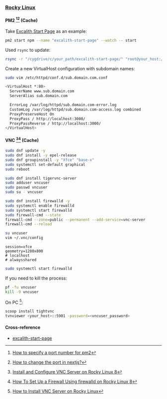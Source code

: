 ### [Rocky Linux](https://rockylinux.org)

#### PM2 [^1][^2] (Cache)

Take [Excalith Start Page](https://github.com/excalith/excalith-start-page) as an example:

```sh
pm2 start npm --name "excalith-start-page" --watch -- start
```

Used `rsync` to update:

```sh
rsync -r "/cygdrive/c/your_path/excalith-start-page/" "root@your_host:/var/www/excalith-start-page" --include={'.*'} --exclude={'.github','.next/','build/','node_modules/','.git'}
```

Create a new VirtualHost configuration with subdomain names:

```sh
sudo vim /etc/httpd/conf.d/sub.domain.com.conf
```

```sh
<VirtualHost *:80>
  ServerName www.sub.domain.com
  ServerAlias sub.domain.com

  ErrorLog /var/log/httpd/sub.domain.com-error.log
  CustomLog /var/log/httpd/sub.domain.com-access.log combined
  ProxyPreserveHost On
  ProxyPass / http://localhost:3000/
  ProxyPassReverse / http://localhost:3000/
</VirtualHost>
```

#### VNC [^3][^4] (Cache)

```sh
sudo dnf update -y
sudo dnf install -y epel-release
sudo dnf groupinstall -y "Xfce" "base-x"
sudo systemctl set-default graphical
sudo reboot
```

```sh
sudo dnf install tigervnc-server
sudo adduser vncuser
sudo passwd vncuser
sudo su - vncuser
```

```sh
sudo dnf install firewalld -y
sudo systemctl enable firewalld
sudo systemctl start firewalld
sudo firewall-cmd --state
firewall-cmd --zone=public --permanent --add-service=vnc-server
firewall-cmd --reload
```

```sh
su vncuser
vim ~/.vnc/config
```

```
session=xfce
geometry=1280x800
# localhost
# alwaysshared
```

```sh
sudo systemctl start firewalld
```

If you need to kill the process:

```sh
pf -fu vncuser
kill -9 vncuser
```

On PC [^5]:

```sh
scoop install tightvnc
tvnviewer <your_host>::5901 -password=<vncuser_password>
```

#### Cross-reference

- [excalith-start-page](https://scillidan.github.io/notes/optweb/excalith-start-page.html)

[^1]: [How to specify a port number for pm2](https://stackoverflow.com/questions/31502351/how-to-specify-a-port-number-for-pm2)
[^2]: [How to change the port in nextjs?](https://medium.com/frontendweb/how-to-change-port-in-nextjs-1b99930bb81f)
[^3]: [Install and Configure VNC Server on Rocky Linux 8](https://techviewleo.com/install-and-configure-vnc-server-on-rocky-linux)
[^4]: [How To Set Up a Firewall Using firewalld on Rocky Linux 8](https://www.digitalocean.com/community/tutorials/how-to-set-up-a-firewall-using-firewalld-on-rocky-linux-8)
[^5]: [How to Install VNC Server on Rocky Linux](https://www.howtoforge.com/how-to-install-vnc-server-on-rocky-linux/)